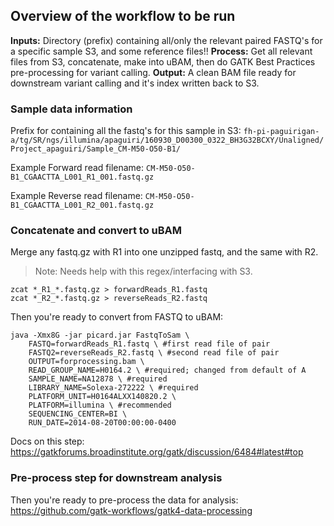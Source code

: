 ## Overview of the workflow to be run

**Inputs:**  Directory (prefix) containing all/only the relevant paired FASTQ's for a specific sample S3, and some reference files!!
**Process:** Get all relevant files from S3, concatenate, make into uBAM, then do GATK Best Practices pre-processing for variant calling.
**Output:** A clean BAM file ready for downstream variant calling and it's index written back to S3. 

### Sample data information
Prefix for containing all the fastq's for this sample in S3:
`fh-pi-paguirigan-a/tg/SR/ngs/illumina/apaguiri/160930_D00300_0322_BH3G32BCXY/Unaligned/Project_apaguiri/Sample_CM-M50-O50-B1/`


Example Forward read filename:
`CM-M50-O50-B1_CGAACTTA_L001_R1_001.fastq.gz`


Example Reverse read filename:
`CM-M50-O50-B1_CGAACTTA_L001_R2_001.fastq.gz`


### Concatenate and convert to uBAM

Merge any fastq.gz with R1 into one unzipped fastq, and the same with R2.   
>Note: Needs help with this regex/interfacing with S3.
```
zcat *_R1_*.fastq.gz > forwardReads_R1.fastq
zcat *_R2_*.fastq.gz > reverseReads_R2.fastq
```


Then you're ready to convert from FASTQ to uBAM:
```
java -Xmx8G -jar picard.jar FastqToSam \
    FASTQ=forwardReads_R1.fastq \ #first read file of pair
    FASTQ2=reverseReads_R2.fastq \ #second read file of pair
    OUTPUT=forprocessing.bam \
    READ_GROUP_NAME=H0164.2 \ #required; changed from default of A
    SAMPLE_NAME=NA12878 \ #required
    LIBRARY_NAME=Solexa-272222 \ #required
    PLATFORM_UNIT=H0164ALXX140820.2 \
    PLATFORM=illumina \ #recommended
    SEQUENCING_CENTER=BI \
    RUN_DATE=2014-08-20T00:00:00-0400
```
Docs on this step:
https://gatkforums.broadinstitute.org/gatk/discussion/6484#latest#top


### Pre-process step for downstream analysis
Then you're ready to pre-process the data for analysis:
https://github.com/gatk-workflows/gatk4-data-processing
